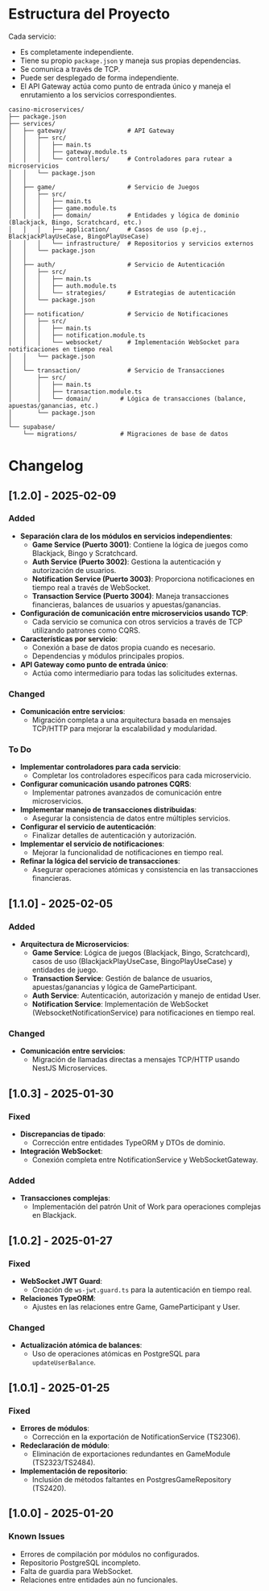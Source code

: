 # Estructura del Proyecto

Cada servicio:
- Es completamente independiente.
- Tiene su propio `package.json` y maneja sus propias dependencias.
- Se comunica a través de TCP.
- Puede ser desplegado de forma independiente.
- El API Gateway actúa como punto de entrada único y maneja el enrutamiento a los servicios correspondientes.
```
casino-microservices/
├── package.json
├── services/
│   ├── gateway/                 # API Gateway
│   │   ├── src/
│   │   │   ├── main.ts
│   │   │   ├── gateway.module.ts
│   │   │   └── controllers/     # Controladores para rutear a microservicios
│   │   └── package.json
│   │
│   ├── game/                    # Servicio de Juegos
│   │   ├── src/
│   │   │   ├── main.ts
│   │   │   ├── game.module.ts
│   │   │   ├── domain/          # Entidades y lógica de dominio (Blackjack, Bingo, Scratchcard, etc.)
│   │   │   ├── application/     # Casos de uso (p.ej., BlackjackPlayUseCase, BingoPlayUseCase)
│   │   │   └── infrastructure/  # Repositorios y servicios externos
│   │   └── package.json
│   │
│   ├── auth/                    # Servicio de Autenticación
│   │   ├── src/
│   │   │   ├── main.ts
│   │   │   ├── auth.module.ts
│   │   │   └── strategies/      # Estrategias de autenticación
│   │   └── package.json
│   │
│   ├── notification/            # Servicio de Notificaciones
│   │   ├── src/
│   │   │   ├── main.ts
│   │   │   ├── notification.module.ts
│   │   │   └── websocket/       # Implementación WebSocket para notificaciones en tiempo real
│   │   └── package.json
│   │
│   └── transaction/             # Servicio de Transacciones
│       ├── src/
│       │   ├── main.ts
│       │   ├── transaction.module.ts
│       │   └── domain/        # Lógica de transacciones (balance, apuestas/ganancias, etc.)
│       └── package.json
│
└── supabase/
    └── migrations/            # Migraciones de base de datos
```

# Changelog

## [1.2.0] - 2025-02-09
### Added
- **Separación clara de los módulos en servicios independientes**:
  - **Game Service (Puerto 3001)**: Contiene la lógica de juegos como Blackjack, Bingo y Scratchcard.
  - **Auth Service (Puerto 3002)**: Gestiona la autenticación y autorización de usuarios.
  - **Notification Service (Puerto 3003)**: Proporciona notificaciones en tiempo real a través de WebSocket.
  - **Transaction Service (Puerto 3004)**: Maneja transacciones financieras, balances de usuarios y apuestas/ganancias.
- **Configuración de comunicación entre microservicios usando TCP**:  
  - Cada servicio se comunica con otros servicios a través de TCP utilizando patrones como CQRS.
- **Características por servicio**:
  - Conexión a base de datos propia cuando es necesario.
  - Dependencias y módulos principales propios.
- **API Gateway como punto de entrada único**:
  - Actúa como intermediario para todas las solicitudes externas.

### Changed
- **Comunicación entre servicios**:
  - Migración completa a una arquitectura basada en mensajes TCP/HTTP para mejorar la escalabilidad y modularidad.
  
### To Do
- **Implementar controladores para cada servicio**:
  - Completar los controladores específicos para cada microservicio.
- **Configurar comunicación usando patrones CQRS**:
  - Implementar patrones avanzados de comunicación entre microservicios.
- **Implementar manejo de transacciones distribuidas**:
  - Asegurar la consistencia de datos entre múltiples servicios.
- **Configurar el servicio de autenticación**:
  - Finalizar detalles de autenticación y autorización.
- **Implementar el servicio de notificaciones**:
  - Mejorar la funcionalidad de notificaciones en tiempo real.
- **Refinar la lógica del servicio de transacciones**:
  - Asegurar operaciones atómicas y consistencia en las transacciones financieras.

## [1.1.0] - 2025-02-05
### Added
- **Arquitectura de Microservicios**:  
  - **Game Service**: Lógica de juegos (Blackjack, Bingo, Scratchcard), casos de uso (BlackjackPlayUseCase, BingoPlayUseCase) y entidades de juego.
  - **Transaction Service**: Gestión de balance de usuarios, apuestas/ganancias y lógica de GameParticipant.
  - **Auth Service**: Autenticación, autorización y manejo de entidad User.
  - **Notification Service**: Implementación de WebSocket (WebsocketNotificationService) para notificaciones en tiempo real.

### Changed
- **Comunicación entre servicios**:  
  - Migración de llamadas directas a mensajes TCP/HTTP usando NestJS Microservices.

## [1.0.3] - 2025-01-30
### Fixed
- **Discrepancias de tipado**:  
  - Corrección entre entidades TypeORM y DTOs de dominio.
- **Integración WebSocket**:  
  - Conexión completa entre NotificationService y WebSocketGateway.

### Added
- **Transacciones complejas**:  
  - Implementación del patrón Unit of Work para operaciones complejas en Blackjack.

## [1.0.2] - 2025-01-27
### Fixed
- **WebSocket JWT Guard**:  
  - Creación de `ws-jwt.guard.ts` para la autenticación en tiempo real.
- **Relaciones TypeORM**:  
  - Ajustes en las relaciones entre Game, GameParticipant y User.

### Changed
- **Actualización atómica de balances**:  
  - Uso de operaciones atómicas en PostgreSQL para `updateUserBalance`.

## [1.0.1] - 2025-01-25
### Fixed
- **Errores de módulos**:  
  - Corrección en la exportación de NotificationService (TS2306).
- **Redeclaración de módulo**:  
  - Eliminación de exportaciones redundantes en GameModule (TS2323/TS2484).
- **Implementación de repositorio**:  
  - Inclusión de métodos faltantes en PostgresGameRepository (TS2420).

## [1.0.0] - 2025-01-20
### Known Issues
- Errores de compilación por módulos no configurados.
- Repositorio PostgreSQL incompleto.
- Falta de guardia para WebSocket.
- Relaciones entre entidades aún no funcionales.
